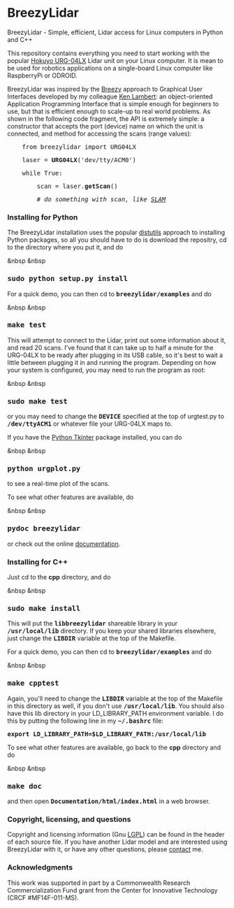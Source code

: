 BreezyLidar
===========

BreezyLidar - Simple, efficient, Lidar access for Linux computers in Python and C++

This repository contains everything you need to start working with the popular 
<a href="http://www.robotshop.com/en/hokuyo-urg-04lx-ug01-scanning-laser-rangefinder.html">
Hokuyo URG-04LX</a> Lidar unit on your Linux computer.  It is mean to be used
for robotics applications on a single-board Linux computer like RaspberryPi or ODROID.

<p>
BreezyLidar was inspired by the <a href="http://home.wlu.edu/~lambertk/#Software">Breezy</a>
approach to Graphical User Interfaces developed by my colleague 
<a href="http://home.wlu.edu/~lambertk/">Ken Lambert</a>: an object-oriented
Application Programming Interface that is simple enough for beginners to use,
but that is efficient enough to scale-up to real world problems. 
As shown in the following code fragment, the API is extremely 
simple: a constructor that accepts the port (device) name on which the
unit is connected, and method for accessing the scans (range values):

<p>
<tt>
&nbsp &nbsp from breezylidar import URG04LX
<p>
&nbsp &nbsp laser = <b>URG04LX</b>('dev/tty/ACM0')
<p>
&nbsp &nbsp while True:
<p>
&nbsp &nbsp &nbsp &nbsp scan = laser.<b>getScan</b>()
<p>
&nbsp &nbsp &nbsp &nbsp # <i>do something with scan, like 
<a href="http://home.wlu.edu/~levys/software/breezyslam/">SLAM</a></i>
<p>
</tt>
<p>

<h3>Installing for Python</h3>

<p>
The BreezyLidar installation uses the popular
<a href="http://docs.python.org/2/distutils/introduction.html">distutils</a> 
approach to installing Python packages, so all you should have to do is
download the repositry, cd to the directory where you put it, and do 

&nbsp &nbsp <h3><b><tt>sudo python setup.py install</tt></b></h3>

For a quick demo, you can then cd to <tt><b>breezylidar/examples</b></tt> and do

&nbsp &nbsp <h3><b><tt>make test</tt></b></h3>

This will attempt to connect to the Lidar, print out some information about it,
and read 20 scans.  I've found that it can take up to half a minute for the 
URG-04LX to be ready after plugging in its USB cable, so it's best to wait
a little between plugging it in and running the program.  Depending on how your
system is configured, you may need to run the program as root:

&nbsp &nbsp <h3><b><tt>sudo make test</tt></b></h3>

or you may need to change the <tt><b>DEVICE</b></tt> specified at the top of urgtest.py to
<tt><b>/dev/ttyACM1</b></tt> or whatever file your URG-04LX maps to.


</p>

If you have the 
<a href="http://tkinter.unpythonic.net/wiki/How_to_install_Tkinter">Python Tkinter</a>
package installed, you can do

&nbsp &nbsp <h3><b><tt>python urgplot.py</tt></b></h3>

to see a real-time plot of the scans.

<p>

To see what other features are available, do 

&nbsp &nbsp <h3><b><tt>pydoc breezylidar</tt></b></h3>

or check out the online <a href="breezylidar.html">documentation</a>. 

<h3>Installing for C++</h3>

Just cd to the <b>cpp</b> directory, and do

&nbsp &nbsp <h3><b><tt>sudo make install</tt></b></h3>

This will put the <tt><b>libbreezylidar</b></tt> shareable library in your <tt><b>/usr/local/lib</b></tt>
directory.  If you keep your shared libraries elsewhere, just change the <tt><b>LIBDIR</b></tt>
variable at the top of the Makefile.

<p>

For a quick demo, you can then cd to <tt><b>breezylidar/examples</b></tt> and do

&nbsp &nbsp <h3><b><tt>make cpptest</tt></b></h3>

<p>

Again, you'll need to change the <tt><b>LIBDIR</b></tt> variable at the top of 
the Makefile in this directory as well, if you don't use <tt><b>/usr/local/lib</b></tt>.
You should also have this lib directory in your LD_LIBRARY_PATH environment variable.
I do this by putting the following line in my <b><tt>~/.bashrc</tt></b> file:

<b>
<pre>
export LD_LIBRARY_PATH=$LD_LIBRARY_PATH:/usr/local/lib
</pre>
</b>

<p>

To see what other features are available, go back to the <b>cpp</b> directory and do

&nbsp &nbsp <h3><b><tt>make doc</tt></b></h3>

and then open  <tt><b>Documentation/html/index.html</b></tt> in a web browser.

<h3>Copyright, licensing, and questions</h3>

Copyright and licensing information (Gnu 
<a href="https://www.gnu.org/licenses/lgpl.html">LGPL</a>) 
can be found in the header of each source file.   If you have another Lidar model and are
interested using BreezyLidar with it, or have any other questions, please 
<a href="mailto:simon.d.levy@gmail.com">contact</a> me.

<h3>Acknowledgments</h3>

This work was supported in part by a  Commonwealth Research Commercialization Fund
grant from the Center for Innovative Technology (CRCF #MF14F-011-MS). 

</body>

</html>

